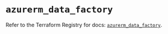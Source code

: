 # `azurerm_data_factory`

Refer to the Terraform Registry for docs: [`azurerm_data_factory`](https://registry.terraform.io/providers/hashicorp/azurerm/3.89.0/docs/resources/data_factory).
